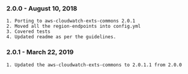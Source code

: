 ### 2.0.0 - August 10, 2018
    1. Porting to aws-cloudwatch-exts-commons 2.0.1
    2. Moved all the region-endpoints into config.yml
    3. Covered tests
    4. Updated readme as per the guidelines.

### 2.0.1 - March 22, 2019
    1. Updated the aws-cloudwatch-exts-commons to 2.0.1.1 from 2.0.0
